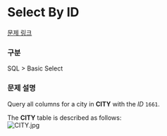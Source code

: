 # Select By ID

[문제 링크](https://www.hackerrank.com/challenges/select-by-id/problem?isFullScreen=true)

### 구분

SQL > Basic Select

### 문제 설명

<div class="hackdown-content"><svg style="display: none;"><defs id="MathJax_SVG_glyphs"></defs></svg><p>Query all columns for a city in <strong>CITY</strong> with the <em>ID</em> <code>1661</code>.</p>

<p>The <strong>CITY</strong> table is described as follows: <br>
<img src="https://s3.amazonaws.com/hr-challenge-images/8137/1449729804-f21d187d0f-CITY.jpg" title="CITY.jpg"></p></div>
